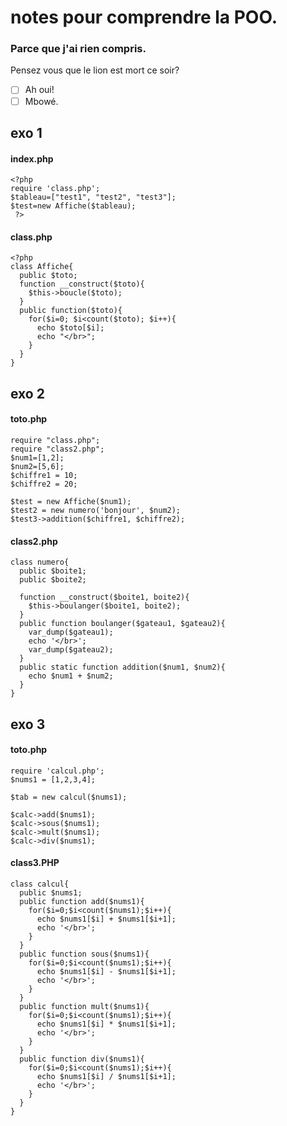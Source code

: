 # notes pour comprendre la POO.
### Parce que j'ai rien compris.

Pensez vous que le lion est mort ce soir?
-[ ] Ah oui!
-[ ] Mbowé.

## exo 1

#### index.php
``` !PHP
<?php
require 'class.php';
$tableau=["test1", "test2", "test3"];
$test=new Affiche($tableau);
 ?>
```

#### class.php
``` !PHP
<?php
class Affiche{
  public $toto;
  function __construct($toto){
    $this->boucle($toto);
  }
  public function($toto){
    for($i=0; $i<count($toto); $i++){
      echo $toto[$i];
      echo "</br>";
    }
  }
}
```

## exo 2
#### toto.php
``` !php
require "class.php";
require "class2.php";
$num1=[1,2];
$num2=[5,6];
$chiffre1 = 10;
$chiffre2 = 20;

$test = new Affiche($num1);
$test2 = new numero('bonjour', $num2);
$test3->addition($chiffre1, $chiffre2);
```
#### class2.php
``` !php
class numero{
  public $boite1;
  public $boite2;

  function __construct($boite1, boite2){
    $this->boulanger($boite1, boite2);
  }
  public function boulanger($gateau1, $gateau2){
    var_dump($gateau1);
    echo '</br>';
    var_dump($gateau2);
  }
  public static function addition($num1, $num2){
    echo $num1 + $num2;
  }
}
```
## exo 3
#### toto.php
``` !php
require 'calcul.php';
$nums1 = [1,2,3,4];

$tab = new calcul($nums1);

$calc->add($nums1);
$calc->sous($nums1);
$calc->mult($nums1);
$calc->div($nums1);
```
#### class3.PHP
``` !php
class calcul{
  public $nums1;
  public function add($nums1){
    for($i=0;$i<count($nums1);$i++){
      echo $nums1[$i] + $nums1[$i+1];
      echo '</br>';
    }
  }
  public function sous($nums1){
    for($i=0;$i<count($nums1);$i++){
      echo $nums1[$i] - $nums1[$i+1];
      echo '</br>';
    }
  }
  public function mult($nums1){
    for($i=0;$i<count($nums1);$i++){
      echo $nums1[$i] * $nums1[$i+1];
      echo '</br>';
    }
  }
  public function div($nums1){
    for($i=0;$i<count($nums1);$i++){
      echo $nums1[$i] / $nums1[$i+1];
      echo '</br>';
    }
  }
}
```
